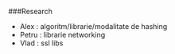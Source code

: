 ###Research



- Alex : algoritm/librarie/modalitate de hashing 
- Petru : librarie networking 
- Vlad : ssl libs

